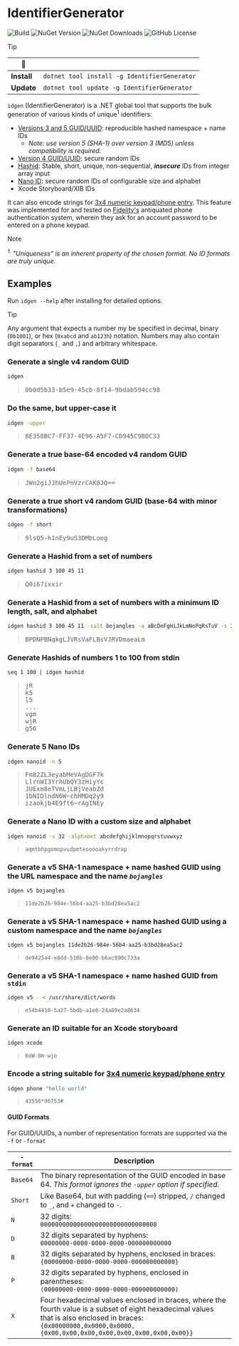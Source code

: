 # IdentifierGenerator

![Build](https://img.shields.io/github/actions/workflow/status/abock/idgen/build.yml)
![NuGet Version](https://img.shields.io/nuget/v/IdentifierGenerator)
![NuGet Downloads](https://img.shields.io/nuget/dt/IdentifierGenerator)
![GitHub License](https://img.shields.io/github/license/abock/idgen)

> [!TIP]
> | 🤖 | |
> |--|---|
> | **Install** | `dotnet tool install -g IdentifierGenerator` |
> | **Update** | `dotnet tool update -g IdentifierGenerator`|

`idgen` (IdentifierGenerator) is a .NET global tool that supports the bulk generation of various kinds of unique<sup>1</sup> identifiers:

* [Versions 3 and 5 GUID/UUID](https://en.wikipedia.org/wiki/Universally_unique_identifier#Versions_3_and_5_(namespace_name-based)): reproducible hashed namespace + name IDs
  * _Note: use version 5 (SHA-1) over version 3 (MD5) unless compatibility is required._
* [Version 4 GUID/UUID](https://en.wikipedia.org/wiki/Universally_unique_identifier#Version_4_(random)): secure random IDs
* [Hashid](https://hashids.org/): Stable, short, unique, non-sequential, **_insecure_** IDs from integer array input
* [Nano ID](https://zelark.github.io/nano-id-cc/): secure random IDs of configurable size and alphabet
* Xcode Storyboard/XIB IDs

It can also encode strings for [3x4 numeric keypad/phone entry][phonewords]. This feature was implemented for and tested on [Fidelity's](https://www.fidelity.com/) antiquated phone authentication system, wherein they ask for an account password to be entered on a phone keypad.

> [!NOTE]
>
> _<sup>1.</sup> "Uniqueness" is an inherent property of the chosen format. No ID formats are truly unique._

## Examples
Run `idgen --help` after installing for detailed options.

> [!TIP]
> Any argument that expects a number my be specified in decimal, binary (`0b1001`), or hex (`0xabcd` and `ab123h`) notation. Numbers may also contain digit separators (`_` and `,`) and arbitrary whitespace.

### Generate a single v4 random GUID
```bash
idgen
```
> <pre>
> 0b0d5b33-b5e9-45cb-8f14-9bdab594cc98
> </pre>

### Do the same, but upper-case it
```bash
idgen -upper
```
> <pre>
> 8E350BC7-FF37-4E96-A5F7-CD945C9BDC33
> </pre>

### Generate a true base-64 encoded v4 random GUID
```bash
idgen -f base64
```
> <pre>
> JWn2giJJhUePnVzrCAK8JQ==
> </pre>

### Generate a true short v4 random GUID (base-64 with minor transformations)
```bash
idgen -f short
```
> <pre>
> 9lsQ5-h1nEy9uS3DMbLoeg
> </pre>

### Generate a Hashid from a set of numbers
```bash
idgen hashid 3 100 45 11
```
> <pre>
> Q0i67ixxir
> </pre>

### Generate a Hashid from a set of numbers with a minimum ID length, salt, and alphabet
```bash
idgen hashid 3 100 45 11 -salt bojangles -a aBcDeFgHiJkLmNoPqRsTuV -s 32
```
> <pre>
> BPDNPBNqkgLJVRsVaFLBsVJRVDmaeaLm
> </pre>

### Generate Hashids of numbers 1 to 100 from stdin
```bash
seq 1 100 | idgen hashid
```
> <pre>
> jR
> k5
> l5
> ...
> vgm
> wjR
> g56
> </pre>

### Generate 5 Nano IDs
```bash
idgen nanoid -n 5
```
> <pre>
> Fm82ZL3eyabMeVAgDGF7k
> LlrnWI3YrhUbQY3zHiyYc
> JUExm8eTVmLjLBjVeabZd
> 1bNIDlndN6W~chHMDq2y9
> izaokjb4E9ft6~rAgINEy
> </pre>

### Generate a Nano ID with a custom size and alphabet
```bash
idgen nanoid -s 32 -alphabet abcdefghijklmnopqrstuvwxyz
```
> ```
> aqmtbhpgomnpvudpmtesoooakyrrdrap
> ```

### Generate a v5 SHA-1 namespace + name hashed GUID using the URL namespace and the name _`bojangles`_
```bash
idgen v5 bojangles
```
> ```
> 11de2b26-984e-56b4-aa25-b3bd28ea5ac2
> ```

### Generate a v5 SHA-1 namespace + name hashed GUID using a custom namespace and the name _`bojangles`_
```bash
idgen v5 bojangles 11de2b26-984e-56b4-aa25-b3bd28ea5ac2
```
> ```
> de9425a4-e8dd-510b-8e00-b6ac890c733a
> ```

### Generate a v5 SHA-1 namespace + name hashed GUID from `stdin`

```bash
idgen v5 - < /usr/share/dict/words
```
> ```
> e54b4418-5a27-5bdb-a1e8-24a89e2a8634
> ```

### Generate an ID suitable for an Xcode storyboard
```bash
idgen xcode
```
> ```
> KoW-8m-wjo
> ```

### Encode a string suitable for [3x4 numeric keypad/phone entry][phonewords]
```bash
idgen phone "hello world"
```
> ```
> 43556*96753#
> ```

#### GUID Formats
For GUID/UUIDs, a number of representation formats are supported via the `-f` or `-format`

| `-format` | Description |
| --------------- | ----------- |
| `Base64` | The binary representation of the GUID encoded in base 64. _This format ignores the `-upper` option if specified._ |
| `Short` | Like Base64, but with padding (`==`) stripped, `/` changed to `_`, and `+` changed to `-`. |
| `N` | 32 digits:<br>`00000000000000000000000000000000` |
| `D` | 32 digits separated by hyphens:<br>`00000000-0000-0000-0000-000000000000` |
| `B` | 32 digits separated by hyphens, enclosed in braces:<br>`{00000000-0000-0000-0000-000000000000}` |
| `P` | 32 digits separated by hyphens, enclosed in parentheses:<br>`(00000000-0000-0000-0000-000000000000)` |
| `X` | Four hexadecimal values enclosed in braces, where the fourth value is a subset of eight hexadecimal values that is also enclosed in braces:<br>`{0x00000000,0x0000,0x0000,{0x00,0x00,0x00,0x00,0x00,0x00,0x00,0x00}}` |

[phonewords]: https://en.wikipedia.org/wiki/Telephone_keypad